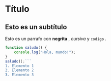 # Título
## Esto es un subtítulo
Esto es un parrafo con **negrita** , *cursiva* y `codigo` .
```javascript
function saludo() {
	console.log("Hola, mundo!");
}
saludo();```
1. Elemento 1
2. Elemento 2
3. Elemento 3
